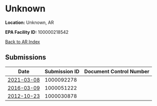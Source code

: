 # Unknown

**Location:** Unknown, AR

**EPA Facility ID:** 100000218542

[Back to AR Index](../../index.md)

## Submissions

| Date | Submission ID | Document Control Number |
|------|--------------|-------------------------|
| [2021-03-08](submissions/1000092278.md) | 1000092278 |  |
| [2016-03-09](submissions/1000051222.md) | 1000051222 |  |
| [2012-10-23](submissions/1000030878.md) | 1000030878 |  |
